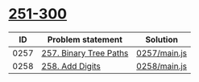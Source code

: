 # [251-300](https://leetcode.com/problemset/all/#page-6)


| ID   | Problem statement                                                          | Solution                     |
|------|----------------------------------------------------------------------------|------------------------------|
| 0257 | [257. Binary Tree Paths](https://leetcode.com/problems/binary-tree-paths/) | [0257/main.js](0257/main.js) |
| 0258 | [258. Add Digits](https://leetcode.com/problems/add-digits/)               | [0258/main.js](0258/main.js) |

